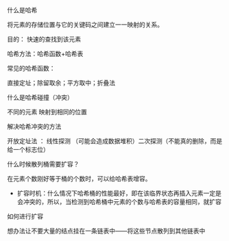 什么是哈希

将元素的存储位置与它的关键码之间建立一一映射的关系。

目的： 快速的查找到该元素

哈希方法：哈希函数+哈希表



常见的哈希函数： 

直接定址；除留取余；平方取中；折叠法





什么是哈希碰撞（冲突）

不同的元素 映射到相同的位置

 

解决哈希冲突的方法



开放定址法  ： 线性探测 （可能会造成数据堆积）二次探测（不能真的删除，而是给一个标志位）





什么时候散列桶需要扩容？

在元素个数刚好等于桶的个数时，可以给哈希表增容。

- 扩容时机：什么情况下哈希桶的性能最好，即在该临界状态再插入元素一定是会冲突的，所以，当检测到哈希桶中元素的个数与哈希表的容量相同，就扩容

如何进行扩容

想办法让不要大量的结点挂在一条链表中——将这些节点散列到其他链表中